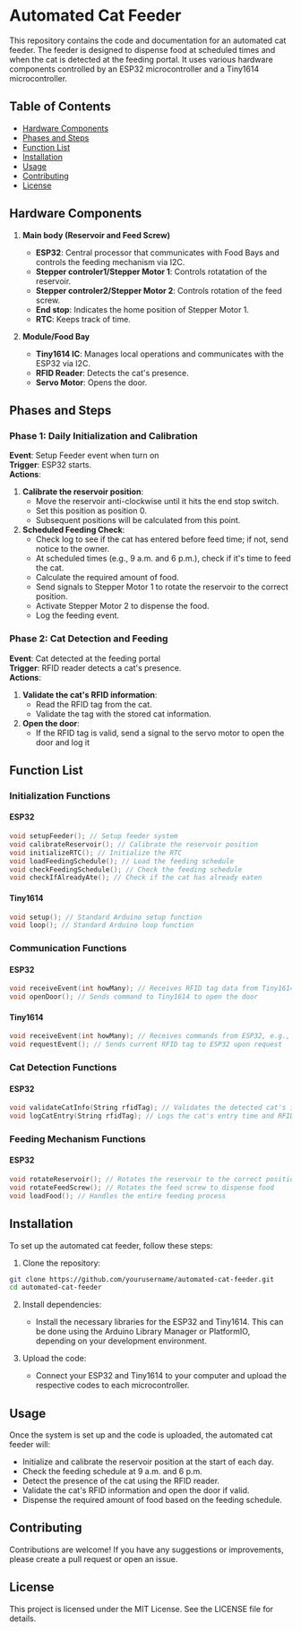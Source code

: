 
# Automated Cat Feeder

This repository contains the code and documentation for an automated cat feeder. The feeder is designed to dispense food at scheduled times and when the cat is detected at the feeding portal. It uses various hardware components controlled by an ESP32 microcontroller and a Tiny1614 microcontroller.

## Table of Contents

- [Hardware Components](#hardware-components)
- [Phases and Steps](#phases-and-steps)
- [Function List](#function-list)
- [Installation](#installation)
- [Usage](#usage)
- [Contributing](#contributing)
- [License](#license)

## Hardware Components

1. **Main body (Reservoir and Feed Screw)**
   - **ESP32**: Central processor that communicates with Food Bays and controls the feeding mechanism via I2C.
   - **Stepper controler1/Stepper Motor 1**: Controls rotatation of the reservoir.
   - **Stepper controler2/Stepper Motor 2**: Controls rotation of the feed screw.
   - **End stop**: Indicates the home position of Stepper Motor 1.
   - **RTC**: Keeps track of time.

2. **Module/Food Bay**
   - **Tiny1614 IC**: Manages local operations and communicates with the ESP32 via I2C.
   - **RFID Reader**: Detects the cat's presence.
   - **Servo Motor**: Opens the door.

## Phases and Steps

### Phase 1: Daily Initialization and Calibration

**Event**: Setup Feeder event when turn on  
**Trigger**: ESP32 starts.  
**Actions**:
1. **Calibrate the reservoir position**:
   - Move the reservoir anti-clockwise until it hits the end stop switch.
   - Set this position as position 0.
   - Subsequent positions will be calculated from this point.
2. **Scheduled Feeding Check**:
   - Check log to see if the cat has entered before feed time; if not, send notice to the owner.
   - At scheduled times (e.g., 9 a.m. and 6 p.m.), check if it's time to feed the cat.
   - Calculate the required amount of food.
   - Send signals to Stepper Motor 1 to rotate the reservoir to the correct position.
   - Activate Stepper Motor 2 to dispense the food.
   - Log the feeding event.

### Phase 2: Cat Detection and Feeding

**Event**: Cat detected at the feeding portal  
**Trigger**: RFID reader detects a cat's presence.  
**Actions**:
1. **Validate the cat's RFID information**:
   - Read the RFID tag from the cat.
   - Validate the tag with the stored cat information.
2. **Open the door**:
   - If the RFID tag is valid, send a signal to the servo motor to open the door and log it

## Function List

### Initialization Functions

#### ESP32
```cpp
void setupFeeder(); // Setup feeder system
void calibrateReservoir(); // Calibrate the reservoir position
void initializeRTC(); // Initialize the RTC
void loadFeedingSchedule(); // Load the feeding schedule
void checkFeedingSchedule(); // Check the feeding schedule
void checkIfAlreadyAte(); // Check if the cat has already eaten
```

#### Tiny1614
```cpp
void setup(); // Standard Arduino setup function
void loop(); // Standard Arduino loop function
```

### Communication Functions

#### ESP32
```cpp
void receiveEvent(int howMany); // Receives RFID tag data from Tiny1614
void openDoor(); // Sends command to Tiny1614 to open the door
```

#### Tiny1614
```cpp
void receiveEvent(int howMany); // Receives commands from ESP32, e.g., to open the door
void requestEvent(); // Sends current RFID tag to ESP32 upon request
```

### Cat Detection Functions

#### ESP32
```cpp
void validateCatInfo(String rfidTag); // Validates the detected cat's information
void logCatEntry(String rfidTag); // Logs the cat's entry time and RFID tag information

```

### Feeding Mechanism Functions

#### ESP32
```cpp
void rotateReservoir(); // Rotates the reservoir to the correct position
void rotateFeedScrew(); // Rotates the feed screw to dispense food
void loadFood(); // Handles the entire feeding process
```

## Installation

To set up the automated cat feeder, follow these steps:

1. Clone the repository:

```bash
git clone https://github.com/yourusername/automated-cat-feeder.git
cd automated-cat-feeder
```

2. Install dependencies:
   - Install the necessary libraries for the ESP32 and Tiny1614. This can be done using the Arduino Library Manager or PlatformIO, depending on your development environment.

3. Upload the code:
   - Connect your ESP32 and Tiny1614 to your computer and upload the respective codes to each microcontroller.

## Usage

Once the system is set up and the code is uploaded, the automated cat feeder will:
- Initialize and calibrate the reservoir position at the start of each day.
- Check the feeding schedule at 9 a.m. and 6 p.m.
- Detect the presence of the cat using the RFID reader.
- Validate the cat's RFID information and open the door if valid.
- Dispense the required amount of food based on the feeding schedule.

## Contributing

Contributions are welcome! If you have any suggestions or improvements, please create a pull request or open an issue.

## License

This project is licensed under the MIT License. See the LICENSE file for details.
